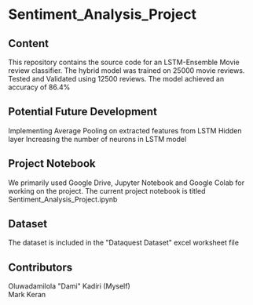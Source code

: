 # Sentiment_Analysis_Project
## Content
This repository contains the source code for an LSTM-Ensemble Movie review classifier. The hybrid model was trained on 25000 movie reviews. Tested and Validated using 12500 reviews. The model achieved an accuracy of 86.4%

## Potential Future Development
Implementing Average Pooling on extracted features from LSTM Hidden layer
Increasing the number of neurons in LSTM model

## Project Notebook
We primarily used Google Drive, Jupyter Notebook and Google Colab for working on the project. The current project notebook is titled Sentiment_Analysis_Project.ipynb

## Dataset
The dataset is included in the "Dataquest Dataset" excel worksheet file

## Contributors
Oluwadamilola "Dami" Kadiri (Myself)<br>
Mark Keran
